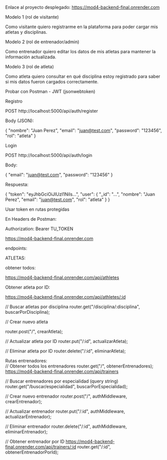Enlace al proyecto desplegado: https://mod4-backend-final.onrender.com 


Modelo 1 (rol de visitante)

Como visitante quiero registrarme en la plataforma para poder cargar mis atletas y disciplinas.

Modelo 2 (rol de entrenador/admin)

Como entrenador quiero editar los datos de mis atletas para mantener la información actualizada.

Modelo 3 (rol de atleta)

Como atleta quiero consultar en qué disciplina estoy registrado para saber si mis datos fueron cargados correctamente.


 Probar con Postman - JWT (jsonwebtoken)

Registro

POST http://localhost:5000/api/auth/register

Body (JSON):

{
  "nombre": "Juan Perez",
  "email": "juan@test.com",
  "password": "123456",
  "rol": "atleta"
}


Login

POST http://localhost:5000/api/auth/login

Body:

{
  "email": "juan@test.com",
  "password": "123456"
}


Respuesta:

{
  "token": "eyJhbGciOiJIUzI1NiIs...",
  "user": {
    "_id": "...",
    "nombre": "Juan Perez",
    "email": "juan@test.com",
    "rol": "atleta"
  }
}


Usar token en rutas protegidas

En Headers de Postman:

Authorization: Bearer TU_TOKEN


https://mod4-backend-final.onrender.com 

endpoints: 

ATLETAS: 

obtener todos: 

https://mod4-backend-final.onrender.com/api/athletes


Obtener atleta por ID:


https://mod4-backend-final.onrender.com/api/athletes/:id

// Buscar atletas por disciplina
router.get("/disciplina/:disciplina", buscarPorDisciplina);

// Crear nuevo atleta

router.post("/", crearAtleta);

// Actualizar atleta por ID
router.put("/:id", actualizarAtleta);

// Eliminar atleta por ID
router.delete("/:id", eliminarAtleta);

Rutas entrenadores:  
// Obtener todos los entrenadores
router.get("/", obtenerEntrenadores);
https://mod4-backend-final.onrender.com/api/trainers

// Buscar entrenadores por especialidad (query string)
router.get("/buscar/especialidad", buscarPorEspecialidad);

// Crear nuevo entrenador
router.post("/", authMiddleware, crearEntrenador);

// Actualizar entrenador
router.put("/:id", authMiddleware, actualizarEntrenador);

// Eliminar entrenador
router.delete("/:id", authMiddleware, eliminarEntrenador);

// Obtener entrenador por ID
https://mod4-backend-final.onrender.com/api/trainers/:id
router.get("/:id", obtenerEntrenadorPorId);